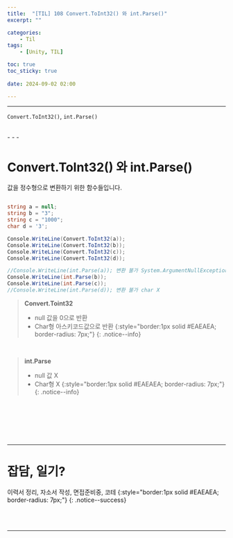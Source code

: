 ```yaml
---
title:  "[TIL] 108 Convert.ToInt32() 와 int.Parse()"
excerpt: ""

categories:
    - Til
tags:
    - [Unity, TIL]

toc: true
toc_sticky: true
 
date: 2024-09-02 02:00

---
```

- - -

`Convert.ToInt32()`, `int.Parse()`

<br>
- - - 

# Convert.ToInt32() 와 int.Parse()
값을 정수형으로 변환하기 위한 함수들입니다.  

<div class="notice--primary" markdown="1"> 

```c# 

string a = null;
string b = "3";
string c = "1000";
char d = '3';

Console.WriteLine(Convert.ToInt32(a));
Console.WriteLine(Convert.ToInt32(b));
Console.WriteLine(Convert.ToInt32(c));
Console.WriteLine(Convert.ToInt32(d));

//Console.WriteLine(int.Parse(a)); 변환 불가 System.ArgumentNullException
Console.WriteLine(int.Parse(b));
Console.WriteLine(int.Parse(c));
//Console.WriteLine(int.Parse(d)); 변환 불가 char X


```

</div>

> **Convert.Toint32**  
> - null 값을 0으로 반환
> - Char형 아스키코드값으로 반환 
{:style="border:1px solid #EAEAEA; border-radius: 7px;"}
{: .notice--info}  

<BR>

> **int.Parse**  
> - null 값 X
> - Char형 X
{:style="border:1px solid #EAEAEA; border-radius: 7px;"}
{: .notice--info}  


<br><br><br><br><br>
- - - 


# 잡담, 일기?
이력서 정리, 자소서 작성, 면접준비중, 코테
{:style="border:1px solid #EAEAEA; border-radius: 7px;"}
{: .notice--success}  

<br><br>
- - -

